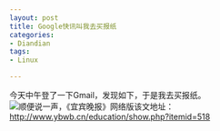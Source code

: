 ```yaml
---
layout: post
title: Google快讯叫我去买报纸
categories:
- Diandian
tags:
- Linux

---
```

今天中午登了一下Gmail，发现如下，于是我去买报纸。
<br />
<img src="http://m1.img.srcdd.com/farm5/d/2012/0627/10/CAAC4EEFBBDF806FDF38AE487A68B889_B500_900_500_197.PNG" />顺便说一声，《宜宾晚报》网络版该文地址：http://www.ybwb.cn/education/show.php?itemid=518